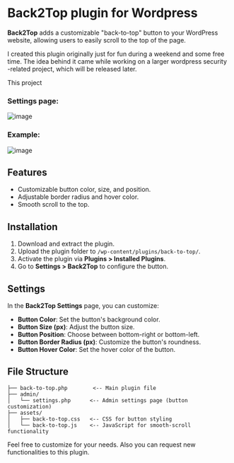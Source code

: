 # Back2Top plugin for Wordpress

**Back2Top** adds a customizable "back-to-top" button to your WordPress website, allowing users to easily scroll to the top of the page. 

I created this plugin originally just for fun during a weekend and some free time. The idea behind it came while working on a larger wordpress security -related project, which will be released later.

This project 

### Settings page:
![image](https://github.com/user-attachments/assets/12745e51-f7a4-4a0a-bf07-5ad8d42db66a)

### Example:
![image](https://github.com/user-attachments/assets/dd41a9b5-faea-4d53-9c03-30ad03a9700e)


## Features
- Customizable button color, size, and position.
- Adjustable border radius and hover color.
- Smooth scroll to the top.

## Installation

1. Download and extract the plugin. 
2. Upload the plugin folder to `/wp-content/plugins/back-to-top/`.
3. Activate the plugin via **Plugins > Installed Plugins**.
4. Go to **Settings > Back2Top** to configure the button.

## Settings

In the **Back2Top Settings** page, you can customize:
- **Button Color**: Set the button's background color.
- **Button Size (px)**: Adjust the button size.
- **Button Position**: Choose between bottom-right or bottom-left.
- **Button Border Radius (px)**: Customize the button's roundness.
- **Button Hover Color**: Set the hover color of the button.

## File Structure

    ├── back-to-top.php        <-- Main plugin file
    ├── admin/
    │   └── settings.php      <-- Admin settings page (button customization)
    ├── assets/
    │   ├── back-to-top.css   <-- CSS for button styling
    │   └── back-to-top.js    <-- JavaScript for smooth-scroll functionality

Feel free to customize for your needs. Also you can request new functionalities to this plugin.
